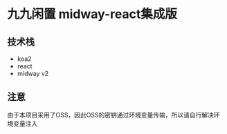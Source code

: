 # 九九闲置 midway-react集成版
## 技术栈
- koa2
- react
- midway v2

## 注意
由于本项目采用了OSS，因此OSS的密钥通过环境变量传输，所以请自行解决环境变量注入  